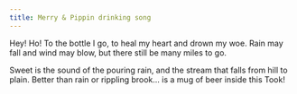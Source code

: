 ```yaml
---
title: Merry & Pippin drinking song
---
```


Hey! Ho! To the bottle I go,
to heal my heart and drown my woe.
Rain may fall and wind may blow,
but there still be many miles to go.

Sweet is the sound of the pouring rain,
and the stream that falls from hill to plain.
Better than rain or rippling brook...
is a mug of beer inside this Took!
